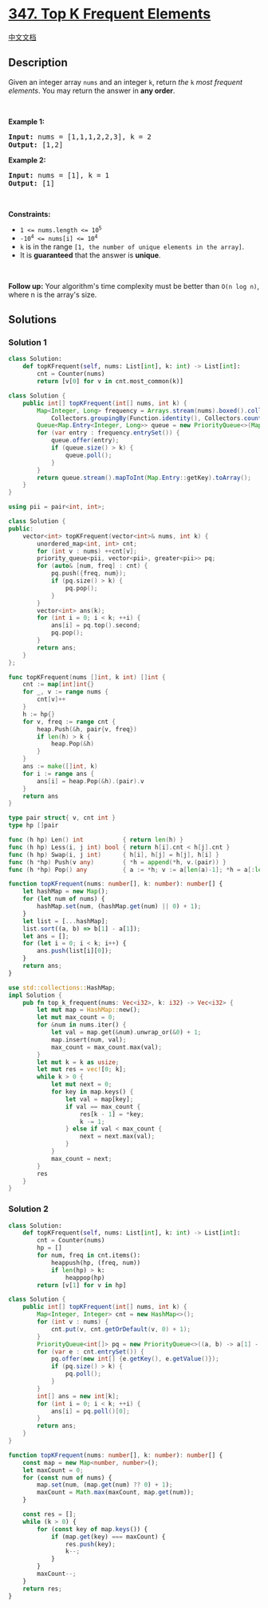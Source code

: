 # [347. Top K Frequent Elements](https://leetcode.com/problems/top-k-frequent-elements)

[中文文档](/solution/0300-0399/0347.Top%20K%20Frequent%20Elements/README.md)

<!-- tags:Array,Hash Table,Divide and Conquer,Bucket Sort,Counting,Quickselect,Sorting,Heap (Priority Queue) -->

## Description

<p>Given an integer array <code>nums</code> and an integer <code>k</code>, return <em>the</em> <code>k</code> <em>most frequent elements</em>. You may return the answer in <strong>any order</strong>.</p>

<p>&nbsp;</p>
<p><strong class="example">Example 1:</strong></p>
<pre><strong>Input:</strong> nums = [1,1,1,2,2,3], k = 2
<strong>Output:</strong> [1,2]
</pre><p><strong class="example">Example 2:</strong></p>
<pre><strong>Input:</strong> nums = [1], k = 1
<strong>Output:</strong> [1]
</pre>
<p>&nbsp;</p>
<p><strong>Constraints:</strong></p>

<ul>
	<li><code>1 &lt;= nums.length &lt;= 10<sup>5</sup></code></li>
	<li><code>-10<sup>4</sup> &lt;= nums[i] &lt;= 10<sup>4</sup></code></li>
	<li><code>k</code> is in the range <code>[1, the number of unique elements in the array]</code>.</li>
	<li>It is <strong>guaranteed</strong> that the answer is <strong>unique</strong>.</li>
</ul>

<p>&nbsp;</p>
<p><strong>Follow up:</strong> Your algorithm&#39;s time complexity must be better than <code>O(n log n)</code>, where n is the array&#39;s size.</p>

## Solutions

### Solution 1

<!-- tabs:start -->

```python
class Solution:
    def topKFrequent(self, nums: List[int], k: int) -> List[int]:
        cnt = Counter(nums)
        return [v[0] for v in cnt.most_common(k)]
```

```java
class Solution {
    public int[] topKFrequent(int[] nums, int k) {
        Map<Integer, Long> frequency = Arrays.stream(nums).boxed().collect(
            Collectors.groupingBy(Function.identity(), Collectors.counting()));
        Queue<Map.Entry<Integer, Long>> queue = new PriorityQueue<>(Map.Entry.comparingByValue());
        for (var entry : frequency.entrySet()) {
            queue.offer(entry);
            if (queue.size() > k) {
                queue.poll();
            }
        }
        return queue.stream().mapToInt(Map.Entry::getKey).toArray();
    }
}
```

```cpp
using pii = pair<int, int>;

class Solution {
public:
    vector<int> topKFrequent(vector<int>& nums, int k) {
        unordered_map<int, int> cnt;
        for (int v : nums) ++cnt[v];
        priority_queue<pii, vector<pii>, greater<pii>> pq;
        for (auto& [num, freq] : cnt) {
            pq.push({freq, num});
            if (pq.size() > k) {
                pq.pop();
            }
        }
        vector<int> ans(k);
        for (int i = 0; i < k; ++i) {
            ans[i] = pq.top().second;
            pq.pop();
        }
        return ans;
    }
};
```

```go
func topKFrequent(nums []int, k int) []int {
	cnt := map[int]int{}
	for _, v := range nums {
		cnt[v]++
	}
	h := hp{}
	for v, freq := range cnt {
		heap.Push(&h, pair{v, freq})
		if len(h) > k {
			heap.Pop(&h)
		}
	}
	ans := make([]int, k)
	for i := range ans {
		ans[i] = heap.Pop(&h).(pair).v
	}
	return ans
}

type pair struct{ v, cnt int }
type hp []pair

func (h hp) Len() int           { return len(h) }
func (h hp) Less(i, j int) bool { return h[i].cnt < h[j].cnt }
func (h hp) Swap(i, j int)      { h[i], h[j] = h[j], h[i] }
func (h *hp) Push(v any)        { *h = append(*h, v.(pair)) }
func (h *hp) Pop() any          { a := *h; v := a[len(a)-1]; *h = a[:len(a)-1]; return v }
```

```ts
function topKFrequent(nums: number[], k: number): number[] {
    let hashMap = new Map();
    for (let num of nums) {
        hashMap.set(num, (hashMap.get(num) || 0) + 1);
    }
    let list = [...hashMap];
    list.sort((a, b) => b[1] - a[1]);
    let ans = [];
    for (let i = 0; i < k; i++) {
        ans.push(list[i][0]);
    }
    return ans;
}
```

```rust
use std::collections::HashMap;
impl Solution {
    pub fn top_k_frequent(nums: Vec<i32>, k: i32) -> Vec<i32> {
        let mut map = HashMap::new();
        let mut max_count = 0;
        for &num in nums.iter() {
            let val = map.get(&num).unwrap_or(&0) + 1;
            map.insert(num, val);
            max_count = max_count.max(val);
        }
        let mut k = k as usize;
        let mut res = vec![0; k];
        while k > 0 {
            let mut next = 0;
            for key in map.keys() {
                let val = map[key];
                if val == max_count {
                    res[k - 1] = *key;
                    k -= 1;
                } else if val < max_count {
                    next = next.max(val);
                }
            }
            max_count = next;
        }
        res
    }
}
```

<!-- tabs:end -->

### Solution 2

<!-- tabs:start -->

```python
class Solution:
    def topKFrequent(self, nums: List[int], k: int) -> List[int]:
        cnt = Counter(nums)
        hp = []
        for num, freq in cnt.items():
            heappush(hp, (freq, num))
            if len(hp) > k:
                heappop(hp)
        return [v[1] for v in hp]
```

```java
class Solution {
    public int[] topKFrequent(int[] nums, int k) {
        Map<Integer, Integer> cnt = new HashMap<>();
        for (int v : nums) {
            cnt.put(v, cnt.getOrDefault(v, 0) + 1);
        }
        PriorityQueue<int[]> pq = new PriorityQueue<>((a, b) -> a[1] - b[1]);
        for (var e : cnt.entrySet()) {
            pq.offer(new int[] {e.getKey(), e.getValue()});
            if (pq.size() > k) {
                pq.poll();
            }
        }
        int[] ans = new int[k];
        for (int i = 0; i < k; ++i) {
            ans[i] = pq.poll()[0];
        }
        return ans;
    }
}
```

```ts
function topKFrequent(nums: number[], k: number): number[] {
    const map = new Map<number, number>();
    let maxCount = 0;
    for (const num of nums) {
        map.set(num, (map.get(num) ?? 0) + 1);
        maxCount = Math.max(maxCount, map.get(num));
    }

    const res = [];
    while (k > 0) {
        for (const key of map.keys()) {
            if (map.get(key) === maxCount) {
                res.push(key);
                k--;
            }
        }
        maxCount--;
    }
    return res;
}
```

<!-- tabs:end -->

<!-- end -->
